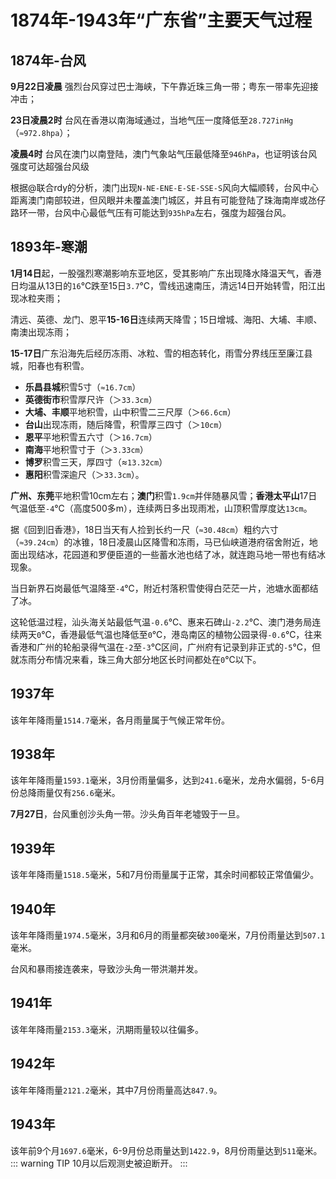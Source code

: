 # 1874年-1943年“广东省”主要天气过程

## 1874年-台风
**9月22日凌晨** 强烈台风穿过巴士海峡，下午靠近珠三角一带；粤东一带率先迎接冲击；

**23日凌晨2时** 台风在香港以南海域通过，当地气压一度降低至`28.727inHg`（`≈972.8hpa`）；

**凌晨4时** 台风在澳门以南登陆，澳门气象站气压最低降至`946hPa`，也证明该台风强度可达超强台风级

根据@联合rdy的分析，澳门出现`N-NE-ENE-E-SE-SSE-S`风向大幅顺转，台风中心距离澳门南部较进，但风眼并未覆盖澳门城区，并且有可能登陆了珠海南岸或氹仔路环一带，台风中心最低气压有可能达到`935hPa`左右，强度为超强台风。

## 1893年-寒潮
**1月14日**起，一股强烈寒潮影响东亚地区，受其影响广东出现降水降温天气，香港日均温从13日的`16`℃跌至15日`3.7`℃，雪线迅速南压，清远14日开始转雪，阳江出现冰粒夹雨；

清远、英德、龙门、恩平**15-16日**连续两天降雪；15日增城、海阳、大埔、丰顺、南澳出现冻雨；

**15-17日**广东沿海先后经历冻雨、冰粒、雪的相态转化，雨雪分界线压至廉江县城，阳春也有积雪。
- **乐昌县城**积雪5寸（`≈16.7cm`）
- **英德街市**积雪厚尺许（＞`33.3cm`）
- **大埔、丰顺**平地积雪，山中积雪二三尺厚（＞`66.6cm`）
- **台山**出现冻雨，随后降雪，积雪厚三四寸（＞`10cm`）
- **恩平**平地积雪五六寸（＞`16.7cm`）
- **南海**平地积雪寸于（＞`3.33cm`）
- **博罗**积雪三天，厚四寸（≈`13.32cm`）
- **惠阳**积雪深逾尺（＞`33.3cm`）。

**广州、东莞**平地积雪10cm左右；**澳门**积雪`1.9cm`并伴随暴风雪；**香港太平山**17日气温低至`-4`℃（高度500多m），连续两日多出现雨凇，山顶积雪厚度达`13cm`。

据《回到旧香港》，18日当天有人捡到长约一尺（`≈30.48cm`）粗约六寸（`≈39.24cm`）的冰锥，18日凌晨山区降雪和冻雨，马已仙峡道港府宿舍附近，地面出现结冰，花园道和罗便臣道的一些蓄水池也结了冰，就连跑马地一带也有结冰现象。

当日新界石岗最低气温降至`-4`℃，附近村落积雪使得白茫茫一片，池塘水面都结了冰。

这轮低温过程，汕头海关站最低气温`-0.6`℃、惠来石碑山`-2.2`℃、澳门港务局连续两天`0`℃，香港最低气温也降低至`0`℃，港岛南区的植物公园录得`-0.6`℃，往来香港和广州的轮船录得气温在`-2`至`-3`℃区间，广州府有记录到非正式的`-5`℃，但就冻雨分布情况来看，珠三角大部分地区长时间都处在`0`℃以下。
 
## 1937年
该年年降雨量`1514.7`毫米，各月雨量属于气候正常年份。
## 1938年
该年年降雨量`1593.1`毫米，3月份雨量偏多，达到`241.6`毫米，龙舟水偏弱，5-6月份总降雨量仅有`256.6`毫米。

**7月27日**，台风重创沙头角一带。沙头角百年老墟毁于一旦。
## 1939年
该年年降雨量`1518.5`毫米，5和7月份雨量属于正常，其余时间都较正常值偏少。
## 1940年
该年年降雨量`1974.5`毫米，3月和6月的雨量都突破`300`毫米，7月份雨量达到`507.1`毫米。

台风和暴雨接连袭来，导致沙头角一带洪潮并发。
## 1941年
该年年降雨量`2153.3`毫米，汛期雨量较以往偏多。
## 1942年
该年年降雨量`2121.2`毫米，其中7月份雨量高达`847.9`。
## 1943年
该年前9个月`1697.6`毫米，6-9月份总雨量达到`1422.9`，8月份雨量达到`511`毫米。
::: warning TIP
10月以后观测史被迫断开。
:::